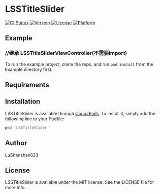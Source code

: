 
# LSSTitleSlider

[![CI Status](https://img.shields.io/travis/LuShanshan633/LSSTitleSlider.svg?style=flat)](https://travis-ci.org/LuShanshan633/LSSTitleSlider)
[![Version](https://img.shields.io/cocoapods/v/LSSTitleSlider.svg?style=flat)](https://cocoapods.org/pods/LSSTitleSlider)
[![License](https://img.shields.io/cocoapods/l/LSSTitleSlider.svg?style=flat)](https://cocoapods.org/pods/LSSTitleSlider)
[![Platform](https://img.shields.io/cocoapods/p/LSSTitleSlider.svg?style=flat)](https://cocoapods.org/pods/LSSTitleSlider)

## Example
### //继承 LSSTitleSliderViewController(不需要import)

To run the example project, clone the repo, and run `pod install` from the Example directory first.

## Requirements

## Installation

LSSTitleSlider is available through [CocoaPods](https://cocoapods.org). To install
it, simply add the following line to your Podfile:

```ruby
pod 'LSSTitleSlider'
```

## Author

LuShanshan633

## License

LSSTitleSlider is available under the MIT license. See the LICENSE file for more info.
